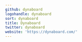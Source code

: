 ```yaml
---
github: dynaboard
logohandle: dynaboard
sort: dynaboard
title: Dynaboard
twitter: dynaboard
website: 'https://dynaboard.com/'
---
```

